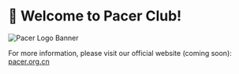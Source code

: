 # :wave: Welcome to Pacer Club!

![Pacer Logo Banner](https://raw.githubusercontent.com/pacerclub/.github/main/assets/logo-banner.png)

For more information, please visit our official website (coming soon): [pacer.org.cn](https://pacer.org.cn)
